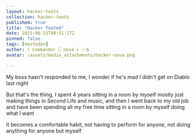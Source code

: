 ```yaml
---
layout: hacker-toots
collection: hacker-toots
published: true
title: "Hacker Tooted"
date: 2023-06-21T00:51:27Z
pinned: false
tags: [mastodon]
author: ⸸ commander ░ nova ⸸ :~$
avatar: /assets/media_attachments/hacker-nova.png

---
```


<p>My boss hasn&#39;t responded to me, I wonder if he&#39;s mad I didn&#39;t get on Diablo last night</p><p>But that&#39;s the thing, I spent 4 years sitting in a room by myself mostly just making things in Second Life and music, and then I went back to my old job and have been spending all my free time sitting in a room by myself doing what I want</p><p>It becomes a comfortable habit, not having to perform for anyone, not doing anything for anyone but myself</p>


